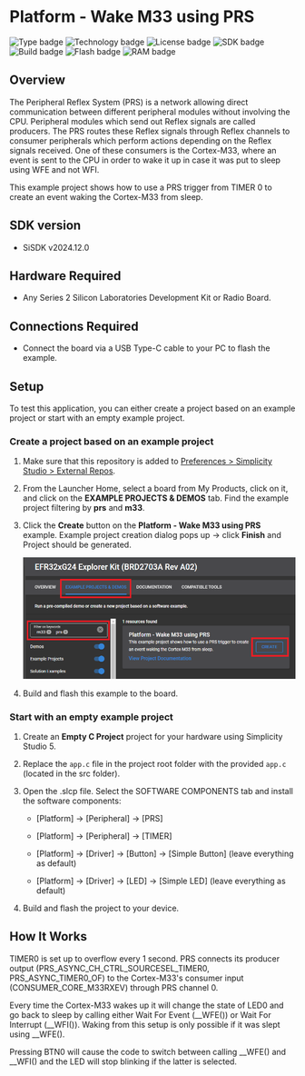 # Platform - Wake M33 using PRS #

![Type badge](https://img.shields.io/badge/dynamic/json?url=https://raw.githubusercontent.com/SiliconLabs/application_examples_ci/master/platform_applications/platform_prs_wfe_common.json&label=Type&query=type&color=green)
![Technology badge](https://img.shields.io/badge/dynamic/json?url=https://raw.githubusercontent.com/SiliconLabs/application_examples_ci/master/platform_applications/platform_prs_wfe_common.json&label=Technology&query=technology&color=green)
![License badge](https://img.shields.io/badge/dynamic/json?url=https://raw.githubusercontent.com/SiliconLabs/application_examples_ci/master/platform_applications/platform_prs_wfe_common.json&label=License&query=license&color=green)
![SDK badge](https://img.shields.io/badge/dynamic/json?url=https://raw.githubusercontent.com/SiliconLabs/application_examples_ci/master/platform_applications/platform_prs_wfe_common.json&label=SDK&query=sdk&color=green)
![Build badge](https://img.shields.io/endpoint?url=https://raw.githubusercontent.com/SiliconLabs/application_examples_ci/master/platform_applications/platform_prs_wfe_build_status.json)
![Flash badge](https://img.shields.io/badge/dynamic/json?url=https://raw.githubusercontent.com/SiliconLabs/application_examples_ci/master/platform_applications/platform_prs_wfe_common.json&label=Flash&query=flash&color=blue)
![RAM badge](https://img.shields.io/badge/dynamic/json?url=https://raw.githubusercontent.com/SiliconLabs/application_examples_ci/master/platform_applications/platform_prs_wfe_common.json&label=RAM&query=ram&color=blue)
## Overview ##


The Peripheral Reflex System (PRS) is a network allowing direct communication between different peripheral modules without involving the CPU. Peripheral modules which send out Reflex signals are called producers. The PRS routes these Reflex signals through Reflex channels to consumer peripherals which perform actions depending on the Reflex signals received. One of these consumers is the Cortex-M33, where an event is sent to the CPU in order to wake it up in case it was put to sleep using WFE and not WFI.

This example project shows how to use a PRS trigger from TIMER 0 to create an event waking the Cortex-M33 from sleep.

## SDK version ##

- SiSDK v2024.12.0

## Hardware Required ##

- Any Series 2 Silicon Laboratories Development Kit or Radio Board.

## Connections Required ##

- Connect the board via a USB Type-C cable to your PC to flash the example.

## Setup ##

To test this application, you can either create a project based on an example project or start with an empty example project.

### Create a project based on an example project ###

1. Make sure that this repository is added to [Preferences > Simplicity Studio > External Repos](https://docs.silabs.com/simplicity-studio-5-users-guide/latest/ss-5-users-guide-about-the-launcher/welcome-and-device-tabs).

2. From the Launcher Home, select a board from My Products, click on it, and click on the **EXAMPLE PROJECTS & DEMOS** tab. Find the example project filtering by **prs** and **m33**.

3. Click the **Create** button on the **Platform - Wake M33 using PRS** example. Example project creation dialog pops up -> click **Finish** and Project should be generated.

    ![Create_example](image/create_project.png)

4. Build and flash this example to the board.

### Start with an empty example project ###

1. Create an **Empty C Project** project for your hardware using Simplicity Studio 5.

2. Replace the `app.c` file in the project root folder with the provided `app.c` (located in the src folder).

3. Open the .slcp file. Select the SOFTWARE COMPONENTS tab and install the software components:

    - [Platform] → [Peripheral] → [PRS]

    - [Platform] → [Peripheral] → [TIMER]

    - [Platform] → [Driver] → [Button] → [Simple Button] (leave everything as default)

    - [Platform] → [Driver] → [LED] → [Simple LED] (leave everything as default)

5. Build and flash the project to your device.

## How It Works ##

TIMER0 is set up to overflow every 1 second. PRS connects its producer output (PRS_ASYNC_CH_CTRL_SOURCESEL_TIMER0, PRS_ASYNC_TIMER0_OF) to the Cortex-M33's consumer input (CONSUMER_CORE_M33RXEV) through PRS channel 0.

Every time the Cortex-M33 wakes up it will change the state of LED0 and go back to sleep by calling either Wait For Event (__WFE()) or Wait For Interrupt (__WFI()). Waking from this setup is only possible if it was slept using __WFE().

Pressing BTN0 will cause the code to switch between calling __WFE() and __WFI() and the LED will stop blinking if the latter is selected.
